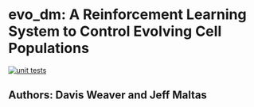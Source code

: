 # evo_dm: A Reinforcement Learning System to Control Evolving Cell Populations

[![unit tests](https://github.com/DavisWeaver/evo_dm/actions/workflows/tests.yml/badge.svg)](https://github.com/DavisWeaver/evo_dm/actions/workflows/tests.yml)
## Authors: Davis Weaver and Jeff Maltas
